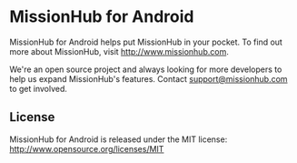 # MissionHub for Android

MissionHub for Android helps put MissionHub in your pocket. To find out more about MissionHub, visit http://www.missionhub.com.

We're an open source project and always looking for more developers to help us expand MissionHub's features.  Contact support@missionhub.com to get involved.


## License

MissionHub for Android is released under the MIT license:  http://www.opensource.org/licenses/MIT